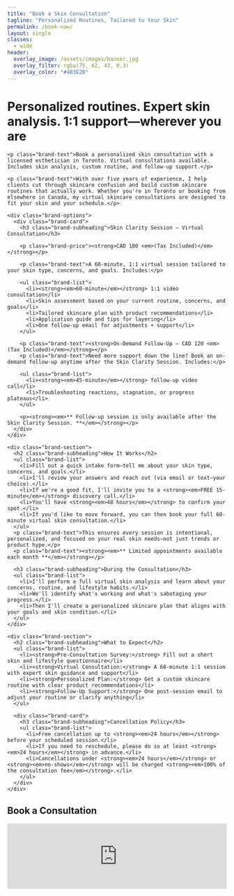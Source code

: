 ```yaml
---
title: "Book a Skin Consultation"
tagline: "Personalized Routines, Tailored to Your Skin"
permalink: /book-now/
layout: single
classes:
  - wide
header:
  overlay_image: /assets/images/banner.jpg
  overlay_filter: rgba(75, 62, 43, 0.3)
  overlay_color: "#4B3E2B"
---
```


<div class="brand-booking">
  <div>
    <h1 class="brand-heading">Personalized routines. Expert skin analysis. 1:1 support—wherever you are</h1>

    <p class="brand-text">Book a personalized skin consultation with a licensed esthetician in Toronto. Virtual consultations available. Includes skin analysis, custom routine, and follow-up support.</p>
    
    <p class="brand-text">With over five years of experience, I help clients cut through skincare confusion and build custom skincare routines that actually work. Whether you're in Toronto or booking from elsewhere in Canada, my virtual skincare consultations are designed to fit your skin and your schedule.</p>
    
    <div class="brand-options">
      <div class="brand-card">
        <h3 class="brand-subheading">Skin Clarity Session – Virtual Consultation</h3>
        
        <p class="brand-price"><strong>CAD 180 <em>(Tax Included)</em></strong></p>
        
        <p class="brand-text">A 60-minute, 1:1 virtual session tailored to your skin type, concerns, and goals. Includes:</p>
        
        <ul class="brand-list">
          <li><strong><em>60-minute</em></strong> 1:1 video consultation</li>
          <li>Skin assessment based on your current routine, concerns, and goals</li>
          <li>Tailored skincare plan with product recommendations</li>
          <li>Application guide and tips for layering</li>
          <li>One follow-up email for adjustments + support</li>
        </ul>
        
        <p class="brand-text"><strong>On-Demand Follow-Up – CAD 120 <em>(Tax Included)</em></strong></p>
        <p class="brand-text">Need more support down the line? Book an on-demand follow-up anytime after the Skin Clarity Session. Includes:</p>

        <ul class="brand-list">
          <li><strong><em>45-minute</em></strong> follow-up video call</li>
          <li>Troubleshooting reactions, stagnation, or progress plateaus</li>
        </ul>

        <p><strong><em>** Follow-up session is only available after the Skin Clarity Session. **</em></strong></p>
      </div>
    </div>

    <div class="brand-section">
      <h2 class="brand-subheading">How It Works</h2>
      <ul class="brand-list">
        <li>Fill out a quick intake form—tell me about your skin type, concerns, and goals.</li>
        <li>I'll review your answers and reach out (via email or text—your choice).</li>
        <li>If we're a good fit, I'll invite you to a <strong><em>FREE 15-minute</em></strong> discovery call.</li>
        <li>You'll have <strong><em>48 hours</em></strong> to confirm your spot.</li>
        <li>If you'd like to move forward, you can then book your full 60-minute virtual skin consultation.</li>
      </ul>
      <p class="brand-text">This ensures every session is intentional, personalized, and focused on your real skin needs—not just trends or product hype.</p>
      <p class="brand-text"><strong><em>** Limited appointments available each month **</em></strong></p>

      <h3 class="brand-subheading">During the Consultation</h3>
      <ul class="brand-list">
        <li>I'll perform a full virtual skin analysis and learn about your concerns, routine, and lifestyle habits.</li>
        <li>We'll identify what's working and what's sabotaging your progress.</li>
        <li>Then I'll create a personalized skincare plan that aligns with your goals and skin condition.</li>
      </ul>
    </div>

    <div class="brand-section">
      <h2 class="brand-subheading">What to Expect</h2>
      <ul class="brand-list">
        <li><strong>Pre-Consultation Survey:</strong> Fill out a short skin and lifestyle questionnaire</li>
        <li><strong>Virtual Consultation:</strong> A 60-minute 1:1 session with expert skin guidance and support</li>
        <li><strong>Personalized Plan:</strong> Get a custom skincare routine with clear product recommendations</li>
        <li><strong>Follow-Up Support:</strong> One post-session email to adjust your routine or clarify anything</li>
      </ul>

      <div class="brand-card">
        <h3 class="brand-subheading">Cancellation Policy</h3>
        <ul class="brand-list">
          <li>Free cancellation up to <strong><em>24 hours</em></strong> before your scheduled session.</li>
          <li>If you need to reschedule, please do so at least <strong><em>24 hours</em></strong> in advance.</li>
          <li>Cancellations under <strong><em>24 hours</em></strong> or <strong><em>no-shows</em></strong> will be charged <strong><em>100% of the consultation fee</em></strong>.</li>
        </ul>
      </div>
    </div>
  </div>

  <div class="brand-form-container">
    <div class="brand-form-title">
      <h2 class="brand-subheading">Book a Consultation</h2>
    </div>
    <div class="brand-form">
      <iframe src="https://docs.google.com/forms/d/e/1FAIpQLSe2iATHIGMmzpmylWVtvBfU3bvifUDfjWFLra9mDBXEKQUrOg/viewform?embedded=true" width="100%" frameborder="0" marginheight="0" marginwidth="0">Loading…</iframe>
    </div>
  </div>
</div>
